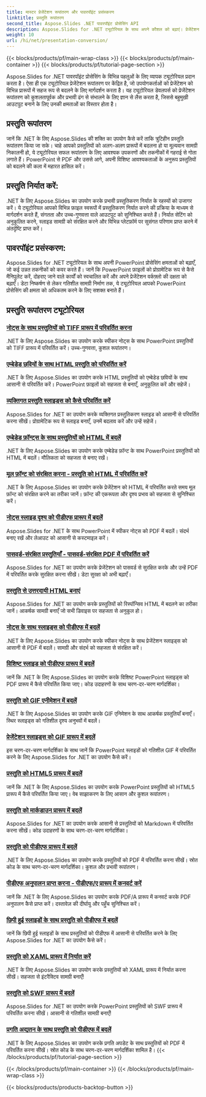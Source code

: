 ```yaml
---
title: मास्टर प्रेजेंटेशन रूपांतरण और पावरपॉइंट प्रसंस्करण
linktitle: प्रस्तुति रूपांतरण
second_title: Aspose.Slides .NET पावरपॉइंट प्रोसेसिंग API
description: Aspose.Slides for .NET ट्यूटोरियल के साथ अपने कौशल को बढ़ाएं। प्रेजेंटेशन रूपांतरण और पावरपॉइंट प्रोसेसिंग को चरण-दर-चरण सीखें। आज ही अपने वर्कफ़्लो को बदलें!
weight: 10
url: /hi/net/presentation-conversion/
---
```


{{< blocks/products/pf/main-wrap-class >}}
{{< blocks/products/pf/main-container >}}
{{< blocks/products/pf/tutorial-page-section >}}


Aspose.Slides for .NET पावरपॉइंट प्रोसेसिंग के विभिन्न पहलुओं के लिए व्यापक ट्यूटोरियल प्रदान करता है। ऐसा ही एक ट्यूटोरियल प्रेजेंटेशन रूपांतरण पर केंद्रित है, जो उपयोगकर्ताओं को प्रेजेंटेशन को विभिन्न प्रारूपों में सहज रूप से बदलने के लिए मार्गदर्शन करता है। यह ट्यूटोरियल डेवलपर्स को प्रेजेंटेशन रूपांतरण को कुशलतापूर्वक और प्रभावी ढंग से संभालने के लिए ज्ञान से लैस करता है, जिससे बहुमुखी आउटपुट बनाने के लिए उनकी क्षमताओं का विस्तार होता है।

## प्रस्तुति रूपांतरण 

जानें कि .NET के लिए Aspose.Slides की शक्ति का उपयोग कैसे करें ताकि त्रुटिहीन प्रस्तुति रूपांतरण किया जा सके। चाहे आपको प्रस्तुतियों को अलग-अलग प्रारूपों में बदलना हो या मूल्यवान सामग्री निकालनी हो, ये ट्यूटोरियल सफल रूपांतरण के लिए आवश्यक उपकरणों और तकनीकों में गहराई से गोता लगाते हैं। PowerPoint से PDF और उससे आगे, अपनी विशिष्ट आवश्यकताओं के अनुरूप प्रस्तुतियों को बदलने की कला में महारत हासिल करें।

## प्रस्तुति निर्यात करें: 
.NET के लिए Aspose.Slides का उपयोग करके प्रभावी प्रस्तुतिकरण निर्यात के रहस्यों को उजागर करें। ये ट्यूटोरियल आपको विभिन्न फ़ाइल स्वरूपों में प्रस्तुतिकरण निर्यात करने की प्रक्रिया के माध्यम से मार्गदर्शन करते हैं, संगतता और उच्च-गुणवत्ता वाले आउटपुट को सुनिश्चित करते हैं। निर्यात सेटिंग को अनुकूलित करने, स्लाइड सामग्री को संरक्षित करने और विभिन्न प्लेटफ़ॉर्म पर सुसंगत परिणाम प्राप्त करने में अंतर्दृष्टि प्राप्त करें।

## पावरपॉइंट प्रसंस्करण: 
Aspose.Slides for .NET ट्यूटोरियल के साथ अपनी PowerPoint प्रोसेसिंग क्षमताओं को बढ़ाएँ, जो कई उन्नत तकनीकों को कवर करते हैं। जानें कि PowerPoint फ़ाइलों को प्रोग्रामेटिक रूप से कैसे मैनिपुलेट करें, दोहराए जाने वाले कार्यों को स्वचालित करें और अपने प्रेजेंटेशन वर्कफ़्लो की दक्षता को बढ़ाएँ। डेटा निष्कर्षण से लेकर गतिशील सामग्री निर्माण तक, ये ट्यूटोरियल आपको PowerPoint प्रोसेसिंग की क्षमता को अधिकतम करने के लिए सशक्त बनाते हैं।


## प्रस्तुति रूपांतरण ट्यूटोरियल
### [नोट्स के साथ प्रस्तुतियों को TIFF प्रारूप में परिवर्तित करना](./converting-presentations-to-tiff-format-with-notes/)
.NET के लिए Aspose.Slides का उपयोग करके स्पीकर नोट्स के साथ PowerPoint प्रस्तुतियों को TIFF प्रारूप में परिवर्तित करें। उच्च-गुणवत्ता, कुशल रूपांतरण।
### [एम्बेडेड छवियों के साथ HTML प्रस्तुति को परिवर्तित करें](./convert-html-presentation-with-embedded-images/)
.NET के लिए Aspose.Slides का उपयोग करके HTML प्रस्तुतियों को एम्बेडेड छवियों के साथ आसानी से परिवर्तित करें। PowerPoint फ़ाइलों को सहजता से बनाएँ, अनुकूलित करें और सहेजें।
### [व्यक्तिगत प्रस्तुति स्लाइड्स को कैसे परिवर्तित करें](./how-to-convert-individual-presentation-slides/)
Aspose.Slides for .NET का उपयोग करके व्यक्तिगत प्रस्तुतिकरण स्लाइड को आसानी से परिवर्तित करना सीखें। प्रोग्रामेटिक रूप से स्लाइड बनाएँ, उनमें बदलाव करें और उन्हें सहेजें।
### [एम्बेडेड फ़ॉन्ट्स के साथ प्रस्तुतियों को HTML में बदलें](./convert-presentations-to-html-with-embedded-fonts/)
.NET के लिए Aspose.Slides का उपयोग करके एम्बेडेड फ़ॉन्ट के साथ PowerPoint प्रस्तुतियों को HTML में बदलें। मौलिकता को सहजता से बनाए रखें।
### [मूल फ़ॉन्ट को संरक्षित करना - प्रस्तुति को HTML में परिवर्तित करें](./preserving-original-fonts-convert-presentation-to-html/)
.NET के लिए Aspose.Slides का उपयोग करके प्रेजेंटेशन को HTML में परिवर्तित करते समय मूल फ़ॉन्ट को संरक्षित करने का तरीका जानें। फ़ॉन्ट की एकरूपता और दृश्य प्रभाव को सहजता से सुनिश्चित करें।
### [नोट्स स्लाइड दृश्य को पीडीएफ प्रारूप में बदलें](./convert-notes-slide-view-to-pdf-format/)
Aspose.Slides for .NET के साथ PowerPoint में स्पीकर नोट्स को PDF में बदलें। संदर्भ बनाए रखें और लेआउट को आसानी से कस्टमाइज़ करें।
### [पासवर्ड-संरक्षित प्रस्तुतियाँ - पासवर्ड-संरक्षित PDF में परिवर्तित करें](./password-protect-presentations-convert-to-password-protected-pdf/)
Aspose.Slides for .NET का उपयोग करके प्रेजेंटेशन को पासवर्ड से सुरक्षित करके और उन्हें PDF में परिवर्तित करके सुरक्षित करना सीखें। डेटा सुरक्षा को अभी बढ़ाएँ।
### [प्रस्तुति से उत्तरदायी HTML बनाएं](./create-responsive-html-from-presentation/)
Aspose.Slides for .NET का उपयोग करके प्रस्तुतियों को रिस्पॉन्सिव HTML में बदलने का तरीका जानें। आकर्षक सामग्री बनाएँ जो सभी डिवाइस पर सहजता से अनुकूल हो।
### [नोट्स के साथ स्लाइड्स को पीडीएफ में बदलें](./convert-slides-to-pdf-with-notes/)
.NET के लिए Aspose.Slides का उपयोग करके स्पीकर नोट्स के साथ प्रेजेंटेशन स्लाइड्स को आसानी से PDF में बदलें। सामग्री और संदर्भ को सहजता से संरक्षित करें।
### [विशिष्ट स्लाइड को पीडीएफ प्रारूप में बदलें](./convert-specific-slide-to-pdf-format/)
जानें कि .NET के लिए Aspose.Slides का उपयोग करके विशिष्ट PowerPoint स्लाइड्स को PDF प्रारूप में कैसे परिवर्तित किया जाए। कोड उदाहरणों के साथ चरण-दर-चरण मार्गदर्शिका।
### [प्रस्तुति को GIF एनीमेशन में बदलें](./convert-presentation-to-gif-animation/)
.NET के लिए Aspose.Slides का उपयोग करके GIF एनिमेशन के साथ आकर्षक प्रस्तुतियाँ बनाएँ। स्थिर स्लाइड्स को गतिशील दृश्य अनुभवों में बदलें।
### [प्रेजेंटेशन स्लाइड्स को GIF प्रारूप में बदलें](./convert-presentation-slides-to-gif-format/)
इस चरण-दर-चरण मार्गदर्शिका के साथ जानें कि PowerPoint स्लाइडों को गतिशील GIF में परिवर्तित करने के लिए Aspose.Slides for .NET का उपयोग कैसे करें।
### [प्रस्तुति को HTML5 प्रारूप में बदलें](./convert-presentation-to-html5-format/)
जानें कि .NET के लिए Aspose.Slides का उपयोग करके PowerPoint प्रस्तुतियों को HTML5 प्रारूप में कैसे परिवर्तित किया जाए। वेब साझाकरण के लिए आसान और कुशल रूपांतरण।
### [प्रस्तुति को मार्कडाउन प्रारूप में बदलें](./convert-presentation-to-markdown-format/)
Aspose.Slides for .NET का उपयोग करके आसानी से प्रस्तुतियों को Markdown में परिवर्तित करना सीखें। कोड उदाहरणों के साथ चरण-दर-चरण मार्गदर्शिका।
### [प्रस्तुति को पीडीएफ प्रारूप में बदलें](./convert-presentation-to-pdf-format/)
.NET के लिए Aspose.Slides का उपयोग करके प्रस्तुतियों को PDF में परिवर्तित करना सीखें। स्रोत कोड के साथ चरण-दर-चरण मार्गदर्शिका। कुशल और प्रभावी रूपांतरण।
### [पीडीएफ अनुपालन प्राप्त करना - पीडीएफ/ए प्रारूप में कनवर्ट करें](./achieving-pdf-compliance-convert-to-pdf-a-format/)
जानें कि .NET के लिए Aspose.Slides का उपयोग करके PDF/A प्रारूप में कनवर्ट करके PDF अनुपालन कैसे प्राप्त करें। दस्तावेज़ की दीर्घायु और पहुँच सुनिश्चित करें।
### [छिपी हुई स्लाइडों के साथ प्रस्तुति को पीडीएफ में बदलें](./convert-presentation-to-pdf-with-hidden-slides/)
जानें कि छिपी हुई स्लाइडों के साथ प्रस्तुतियों को पीडीएफ में आसानी से परिवर्तित करने के लिए Aspose.Slides for .NET का उपयोग कैसे करें।
### [प्रस्तुति को XAML प्रारूप में निर्यात करें](./export-presentation-to-xaml-format/)
.NET के लिए Aspose.Slides का उपयोग करके प्रस्तुतियों को XAML प्रारूप में निर्यात करना सीखें। सहजता से इंटरैक्टिव सामग्री बनाएँ!
### [प्रस्तुति को SWF प्रारूप में बदलें](./convert-presentation-to-swf-format/)
Aspose.Slides for .NET का उपयोग करके PowerPoint प्रस्तुतियों को SWF प्रारूप में परिवर्तित करना सीखें। आसानी से गतिशील सामग्री बनाएँ!
### [प्रगति अद्यतन के साथ प्रस्तुति को पीडीएफ में बदलें](./convert-presentation-to-pdf-with-progress-update/)
.NET के लिए Aspose.Slides का उपयोग करके प्रगति अपडेट के साथ प्रस्तुतियों को PDF में परिवर्तित करना सीखें। स्रोत कोड के साथ चरण-दर-चरण मार्गदर्शिका शामिल है।
{{< /blocks/products/pf/tutorial-page-section >}}

{{< /blocks/products/pf/main-container >}}
{{< /blocks/products/pf/main-wrap-class >}}

{{< blocks/products/products-backtop-button >}}
